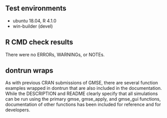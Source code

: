 ## Test environments
* ubuntu 18.04, R 4.1.0
* win-builder (devel)

## R CMD check results
There were no ERRORs, WARNINGs, or NOTEs.

## dontrun wraps
As with previous CRAN  submissions of
  GMSE, there are several function examples wrapped in
  dontrun that are also included in the documentation.
  While the DESCRIPTION and README clearly specify that
  all simulations can be run using the primary gmse,
  gmse_apply, and gmse_gui functions, documentation of
  other functions has been included for reference and
  for developers. 